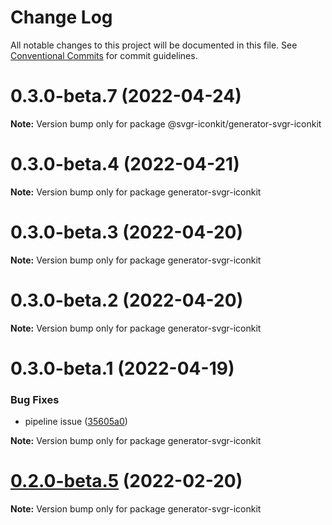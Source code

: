 # Change Log

All notable changes to this project will be documented in this file.
See [Conventional Commits](https://conventionalcommits.org) for commit guidelines.

# 0.3.0-beta.7 (2022-04-24)

**Note:** Version bump only for package @svgr-iconkit/generator-svgr-iconkit





# 0.3.0-beta.4 (2022-04-21)

**Note:** Version bump only for package generator-svgr-iconkit





# 0.3.0-beta.3 (2022-04-20)

**Note:** Version bump only for package generator-svgr-iconkit





# 0.3.0-beta.2 (2022-04-20)

**Note:** Version bump only for package generator-svgr-iconkit





# 0.3.0-beta.1 (2022-04-19)


### Bug Fixes

* pipeline issue ([35605a0](https://github.com/svgr-iconkit/svgr-iconkit/commit/35605a00d60b4ec4a944048c9e1e32718a448878))







**Note:** Version bump only for package generator-svgr-iconkit





# [0.2.0-beta.5](https://github.com/svgr-iconkit/svgr-iconkit/compare/v0.2.0-beta.4...v0.2.0-beta.5) (2022-02-20)

**Note:** Version bump only for package generator-svgr-iconkit
